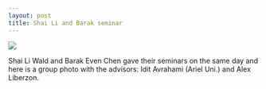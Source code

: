 ```yaml
---
layout: post
title: Shai Li and Barak seminar
---
```



<img src="../../../images/20151118_155718.jpg" class="fit image">

Shai Li Wald and Barak Even Chen gave their seminars on the same day and here is a group photo with the advisors: Idit Avrahami (Ariel Uni.) and Alex Liberzon.
